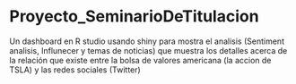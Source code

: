 # Proyecto_SeminarioDeTitulacion
Un dashboard en R studio usando shiny para mostra el analisis (Sentiment analisis, Influnecer y temas de noticias) que muestra los detalles acerca de la relación que existe entre la bolsa de valores americana (la accion de TSLA) y las redes sociales (Twitter)
